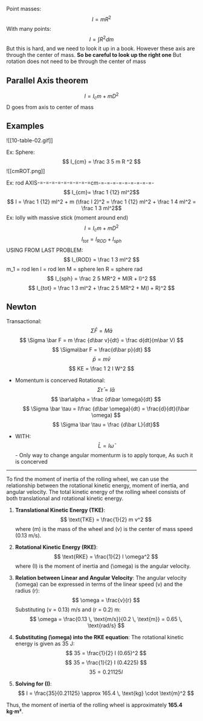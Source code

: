 Point masses:
$$ I = mR^2 $$
With many points:
$$ I = \int R^2dm $$
But this is hard, and we need to look it up in a book. 
However these axis are through the center of mass.
**So be careful to look up the right one**
But rotation does not need to be through the center of mass
## Parallel Axis theorem
$$ I = I_cm  + mD^2 $$
D goes from axis to center of mass

## Examples
![[10-table-02.gif]]


Ex:
Sphere: $$ I_{cm} = \frac 3 5 m R ^2 $$
![[cmROT.png]]

Ex: rod
AXIS-=-=-=-=-=-=-=-=-=cm-=-=-=-=-=-=-=-=-=-
$$ I_{cm}= \frac 1 {12} ml^2$$
$$ I = \frac 1 {12} ml^2 + m (\frac l 2)^2 = \frac 1 {12} ml^2 + \frac 1 4 ml^2 = \frac 1 3 ml^2$$
Ex: lolly with massive stick (moment around end)
$$ I = I_cm  + mD^2 $$
$$ I_{tot} = I_{ROD} + I_{sph} $$
USING FROM LAST PROBLEM:
$$ I_{ROD} = \frac 1 3 ml^2 $$
m_1 = rod len
l = rod len
M = sphere len
R = sphere rad
$$ I_{sph} = \frac 2 5 MR^2 + M(R + l)^2 $$
$$ I_{tot} = \frac 1 3 ml^2 + \frac 2 5 MR^2 + M(l + R)^2 $$

## Newton
Transactional:
$$ \Sigma \bar F = M\bar a $$
$$ \Sigma \bar F = m \frac {d\bar v}{dt} = \frac d{dt}(m\bar V) $$
$$ \Sigma\bar F = \frac{d\bar p}{dt} $$$$ \bar p = m\bar v $$
$$ KE = \frac 1 2 I W^2 $$
- Momentum is concerved
Rotational:
$$ \Sigma \bar \tau  = I\bar\alpha$$
$$ \bar\alpha = \frac {d\bar \omega}{dt} $$
$$ \Sigma \bar \tau  = I\frac {d\bar \omega}{dt} = \frac{d}{dt}(I\bar \omega) $$
$$ \Sigma \bar \tau = \frac {d\bar L}{dt}$$
* WITH:
	$$ \bar L = I\bar\omega $$- Only way to change angular momenturm is to apply torque,
As such it is concerved
____________
To find the moment of inertia of the rolling wheel, we can use the relationship between the rotational kinetic energy, moment of inertia, and angular velocity. The total kinetic energy of the rolling wheel consists of both translational and rotational kinetic energy. 

1. **Translational Kinetic Energy (TKE)**:
   $$
   \text{TKE} = \frac{1}{2} m v^2
   $$
   where \(m\) is the mass of the wheel and \(v\) is the center of mass speed (0.13 m/s).

2. **Rotational Kinetic Energy (RKE)**:
   $$
   \text{RKE} = \frac{1}{2} I \omega^2
 $$
   where \(I\) is the moment of inertia and \(\omega\) is the angular velocity.

3. **Relation between Linear and Angular Velocity**:
   The angular velocity \(\omega\) can be expressed in terms of the linear speed \(v\) and the radius \(r\):
  $$
   \omega = \frac{v}{r}
   $$
   Substituting \(v = 0.13\) m/s and \(r = 0.2\) m:
   $$
   \omega = \frac{0.13 \, \text{m/s}}{0.2 \, \text{m}} = 0.65 \, \text{rad/s}
   $$

4. **Substituting \(\omega\) into the RKE equation**:
   The rotational kinetic energy is given as 35 J:
   $$
   35 = \frac{1}{2} I (0.65)^2
 $$
$$
   35 = \frac{1}{2} I (0.4225)
  $$
   $$
   35 = 0.21125 I
$$

5. **Solving for \(I\)**:
$$
   I = \frac{35}{0.21125} \approx 165.4 \, \text{kg} \cdot \text{m}^2
  $$

Thus, the moment of inertia of the rolling wheel is approximately **165.4 kg·m²**.





